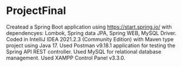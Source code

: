 # ProjectFinal
Createad a Spring Boot application using https://start.spring.io/ with dependencyes: Lombok, Spring data JPA, Spring WEB, MySQL Driver.
Coded in IntelliJ IDEA 2021.2.3 (Community Edition) with Maven type project using Java 17.
Used Postman v9.18.1  application for testing the Spring API REST controller.
Used MySQL for relational database management.
Used XAMPP Control Panel v3.3.0.
